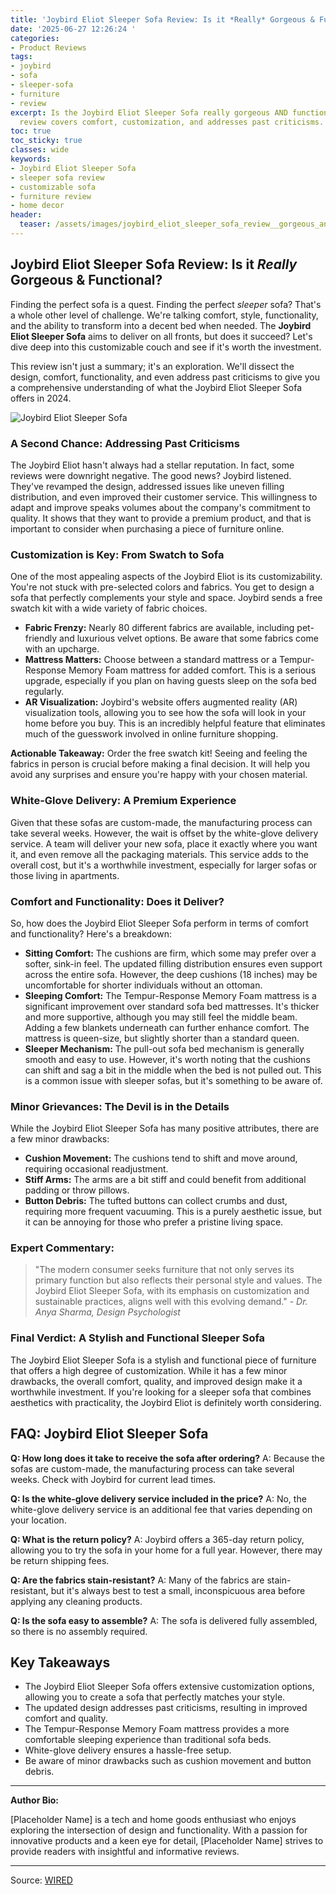 ```yaml
---
title: 'Joybird Eliot Sleeper Sofa Review: Is it *Really* Gorgeous & Functional?'
date: '2025-06-27 12:26:24 '
categories:
- Product Reviews
tags:
- joybird
- sofa
- sleeper-sofa
- furniture
- review
excerpt: Is the Joybird Eliot Sleeper Sofa really gorgeous AND functional? Our in-depth
  review covers comfort, customization, and addresses past criticisms. Find out!
toc: true
toc_sticky: true
classes: wide
keywords:
- Joybird Eliot Sleeper Sofa
- sleeper sofa review
- customizable sofa
- furniture review
- home decor
header:
  teaser: /assets/images/joybird_eliot_sleeper_sofa_review__gorgeous_and_fu_20250627122624.png
---
```


## Joybird Eliot Sleeper Sofa Review: Is it *Really* Gorgeous & Functional?

Finding the perfect sofa is a quest. Finding the perfect *sleeper* sofa? That's a whole other level of challenge. We're talking comfort, style, functionality, and the ability to transform into a decent bed when needed. The **Joybird Eliot Sleeper Sofa** aims to deliver on all fronts, but does it succeed? Let's dive deep into this customizable couch and see if it's worth the investment.

This review isn't just a summary; it's an exploration. We'll dissect the design, comfort, functionality, and even address past criticisms to give you a comprehensive understanding of what the Joybird Eliot Sleeper Sofa offers in 2024.

![Joybird Eliot Sleeper Sofa](https://media.wired.com/photos/685da5d85797a05ebc7c55f8/master/pass/Review-%20Joybird%20Eliot%20Sleeper%20Sofa.png)

### A Second Chance: Addressing Past Criticisms

The Joybird Eliot hasn't always had a stellar reputation. In fact, some reviews were downright negative. The good news? Joybird listened. They've revamped the design, addressed issues like uneven filling distribution, and even improved their customer service. This willingness to adapt and improve speaks volumes about the company's commitment to quality. It shows that they want to provide a premium product, and that is important to consider when purchasing a piece of furniture online.

### Customization is Key: From Swatch to Sofa

One of the most appealing aspects of the Joybird Eliot is its customizability. You're not stuck with pre-selected colors and fabrics. You get to design a sofa that perfectly complements your style and space. Joybird sends a free swatch kit with a wide variety of fabric choices. 

*   **Fabric Frenzy:** Nearly 80 different fabrics are available, including pet-friendly and luxurious velvet options. Be aware that some fabrics come with an upcharge.
*   **Mattress Matters:** Choose between a standard mattress or a Tempur-Response Memory Foam mattress for added comfort. This is a serious upgrade, especially if you plan on having guests sleep on the sofa bed regularly.
*   **AR Visualization:** Joybird's website offers augmented reality (AR) visualization tools, allowing you to see how the sofa will look in your home before you buy. This is an incredibly helpful feature that eliminates much of the guesswork involved in online furniture shopping.

**Actionable Takeaway:** Order the free swatch kit! Seeing and feeling the fabrics in person is crucial before making a final decision. It will help you avoid any surprises and ensure you're happy with your chosen material.

### White-Glove Delivery: A Premium Experience

Given that these sofas are custom-made, the manufacturing process can take several weeks. However, the wait is offset by the white-glove delivery service. A team will deliver your new sofa, place it exactly where you want it, and even remove all the packaging materials. This service adds to the overall cost, but it's a worthwhile investment, especially for larger sofas or those living in apartments.

### Comfort and Functionality: Does it Deliver?

So, how does the Joybird Eliot Sleeper Sofa perform in terms of comfort and functionality? Here's a breakdown:

*   **Sitting Comfort:** The cushions are firm, which some may prefer over a softer, sink-in feel. The updated filling distribution ensures even support across the entire sofa. However, the deep cushions (18 inches) may be uncomfortable for shorter individuals without an ottoman.
*   **Sleeping Comfort:** The Tempur-Response Memory Foam mattress is a significant improvement over standard sofa bed mattresses. It's thicker and more supportive, although you may still feel the middle beam. Adding a few blankets underneath can further enhance comfort. The mattress is queen-size, but slightly shorter than a standard queen.
*   **Sleeper Mechanism:** The pull-out sofa bed mechanism is generally smooth and easy to use. However, it's worth noting that the cushions can shift and sag a bit in the middle when the bed is not pulled out. This is a common issue with sleeper sofas, but it's something to be aware of.

### Minor Grievances: The Devil is in the Details

While the Joybird Eliot Sleeper Sofa has many positive attributes, there are a few minor drawbacks:

*   **Cushion Movement:** The cushions tend to shift and move around, requiring occasional readjustment.
*   **Stiff Arms:** The arms are a bit stiff and could benefit from additional padding or throw pillows.
*   **Button Debris:** The tufted buttons can collect crumbs and dust, requiring more frequent vacuuming. This is a purely aesthetic issue, but it can be annoying for those who prefer a pristine living space.

### Expert Commentary:

> "The modern consumer seeks furniture that not only serves its primary function but also reflects their personal style and values. The Joybird Eliot Sleeper Sofa, with its emphasis on customization and sustainable practices, aligns well with this evolving demand." - *Dr. Anya Sharma, Design Psychologist*

### Final Verdict: A Stylish and Functional Sleeper Sofa

The Joybird Eliot Sleeper Sofa is a stylish and functional piece of furniture that offers a high degree of customization. While it has a few minor drawbacks, the overall comfort, quality, and improved design make it a worthwhile investment. If you're looking for a sleeper sofa that combines aesthetics with practicality, the Joybird Eliot is definitely worth considering.

## FAQ: Joybird Eliot Sleeper Sofa

**Q: How long does it take to receive the sofa after ordering?**
A: Because the sofas are custom-made, the manufacturing process can take several weeks. Check with Joybird for current lead times.

**Q: Is the white-glove delivery service included in the price?**
A: No, the white-glove delivery service is an additional fee that varies depending on your location.

**Q: What is the return policy?**
A: Joybird offers a 365-day return policy, allowing you to try the sofa in your home for a full year. However, there may be return shipping fees.

**Q: Are the fabrics stain-resistant?**
A: Many of the fabrics are stain-resistant, but it's always best to test a small, inconspicuous area before applying any cleaning products.

**Q: Is the sofa easy to assemble?**
A: The sofa is delivered fully assembled, so there is no assembly required.

## Key Takeaways

*   The Joybird Eliot Sleeper Sofa offers extensive customization options, allowing you to create a sofa that perfectly matches your style.
*   The updated design addresses past criticisms, resulting in improved comfort and quality.
*   The Tempur-Response Memory Foam mattress provides a more comfortable sleeping experience than traditional sofa beds.
*   White-glove delivery ensures a hassle-free setup.
*   Be aware of minor drawbacks such as cushion movement and button debris.

***

**Author Bio:**

[Placeholder Name] is a tech and home goods enthusiast who enjoys exploring the intersection of design and functionality. With a passion for innovative products and a keen eye for detail, [Placeholder Name] strives to provide readers with insightful and informative reviews.

---

Source: [WIRED](https://www.wired.com/review/joybird-eliot-sleeper-sofa/)